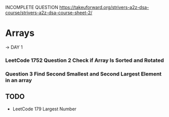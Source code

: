 INCOMPLETE QUESTION
https://takeuforward.org/strivers-a2z-dsa-course/strivers-a2z-dsa-course-sheet-2/

# Arrays

-> DAY 1

### LeetCode 1752 Question 2 Check if Array Is Sorted and Rotated
### Question 3 Find Second Smallest and Second Largest Element in an array








## TODO
- LeetCode 179 Largest Number 

